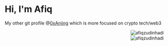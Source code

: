 # Hi, I'm Afiq

My other git profile @[0xAnjing](https://github.com/0xanjing) which is more focused on crypto tech/web3
<div align="right">
  <div>
    <img src="https://github-readme-stats.vercel.app/api/top-langs?username=afiqzudinhadi&show_icons=true&locale=en&layout=donut-vertical&card_width=300" alt="afiqzudinhadi" />
  </div>
  <div>
    <img src="https://github-readme-streak-stats.herokuapp.com/?user=afiqzudinhadi&hide_longest_streak=true&hide_current_streak=true&card_width=300" alt="afiqzudinhadi"/>
  </div>
</div>

